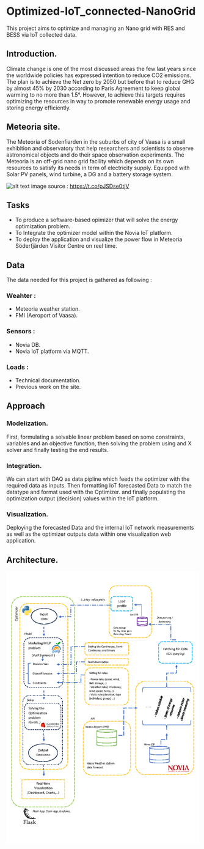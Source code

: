 # Optimized-IoT_connected-NanoGrid
This project aims to optimize and managing an Nano grid with RES and BESS via IoT collected data.

## Introduction. 
Climate change is one of the most discussed areas the few last years since the worldwide policies has expressed intention to reduce CO2 emissions. The plan is to achieve the Net zero by 2050 but before that to reduce GHG by almost 45% by 2030 according to Paris Agreement to keep global warming to no more than 1.5°. However, to achieve this targets requires optimizing the resources in way to promote renewable energy usage and storing energy efficiently. 


## Meteoria site. 
The Meteoria of Sodenfiarden in the suburbs of city of Vaasa is a small exhibition and observatory that help researchers and scientists to observe astronomical objects and do their space observation experiments. The Meteoria is an off-grid nano grid facility which depends on its own resources to satisfy its needs in term of electricity supply. Equipped with Solar PV panels, wind turbine, a DG and a battery storage system. 

![alt text](https://pbs.twimg.com/media/D2MWWKuX0AIXEbn.jpg)
image source : https://t.co/pJSDse0tjV

## Tasks 

- To produce a software-based opimizer that will solve the energy optimization problem. 
- To Integrate the optimizer model within the Novia IoT platform. 
- To deploy the application and visualize the power flow in Meteoria Söderfjärden Visitor Centre on reel time. 


## Data
The data needed for this project is gathered as following : 

### Weahter :

- Meteoria weather station.
- FMI (Aeroport of Vaasa).


### Sensors :

- Novia DB.
- Novia IoT platform via MQTT. 


### Loads : 

- Technical documentation.
- Previous work on the site.


## Approach 


### Modelization.
First, formulating a solvable linear problem based on some constraints, variables and an objective function, then solving the problem using and X solver and finally testing the end results. 

### Integration. 
We can start with DAQ as data pipline which feeds the optimizer​​​ with the required data as inputs. Then formatting IoT forecasted Data to match the datatype and format used with the Optimizer. and finally populating the optimization output (decision) values within the IoT platform.

### Visualization. 
Deploying the forecasted Data and the internal IoT network measurements as well as the optimizer outputs data within one visualization web application. 


## Architecture. 

![plot](./docs/Thesis%20roadmap%20architecture.png)





